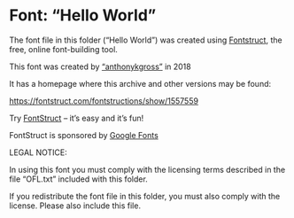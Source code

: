﻿# Font: “Hello World”

The font file in this folder (“Hello World”) was created using [Fontstruct](https://fontstruct.com), the free, online font-building tool.

This font was created by [“anthonykgross”](https://fontstruct.com/fontstructors/1585707/anthonykgross) in 2018

It has a homepage where this archive and other versions may be found: 

https://fontstruct.com/fontstructions/show/1557559


Try [FontStruct](https://fontstruct.com) – it’s easy and it’s fun!

FontStruct is sponsored by [Google Fonts](https://fonts.google.com)

LEGAL NOTICE:

In using this font you must comply with the licensing terms
described in the file “OFL.txt” included with this folder.

If you redistribute the font file in this folder, you must also
comply with the license.  Please also include this file.

